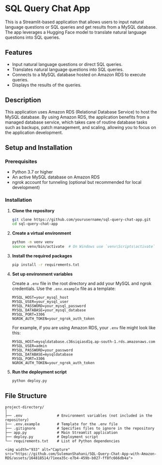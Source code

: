 # SQL Query Chat App

This is a Streamlit-based application that allows users to input natural language questions or SQL queries and get results from a MySQL database. The app leverages a Hugging Face model to translate natural language questions into SQL queries.

## Features

- Input natural language questions or direct SQL queries.
- Translates natural language questions into SQL queries.
- Connects to a MySQL database hosted on Amazon RDS to execute queries.
- Displays the results of the queries.

## Description

This application uses Amazon RDS (Relational Database Service) to host the MySQL database. By using Amazon RDS, the application benefits from a managed database service, which takes care of routine database tasks such as backups, patch management, and scaling, allowing you to focus on the application development.

## Setup and Installation

### Prerequisites

- Python 3.7 or higher
- An active MySQL database on Amazon RDS
- ngrok account for tunneling (optional but recommended for local development)

### Installation

1. **Clone the repository**

    ```bash
    git clone https://github.com/yourusername/sql-query-chat-app.git
    cd sql-query-chat-app
    ```

2. **Create a virtual environment**

    ```bash
    python -m venv venv
    source venv/bin/activate  # On Windows use `venv\Scripts\activate`
    ```

3. **Install the required packages**

    ```bash
    pip install -r requirements.txt
    ```

4. **Set up environment variables**

    Create a `.env` file in the root directory and add your MySQL and ngrok credentials. Use the `.env.example` file as a template:

    ```env
    MYSQL_HOST=your_mysql_host
    MYSQL_USER=your_mysql_user
    MYSQL_PASSWORD=your_mysql_password
    MYSQL_DATABASE=your_mysql_database
    MYSQL_PORT=3306
    NGROK_AUTH_TOKEN=your_ngrok_auth_token
    ```

    For example, if you are using Amazon RDS, your `.env` file might look like this:

    ```env
    MYSQL_HOST=mysqldatabase.c36siqiasd1q.ap-south-1.rds.amazonaws.com
    MYSQL_USER=admin
    MYSQL_PASSWORD=your_password
    MYSQL_DATABASE=mysqldatabase
    MYSQL_PORT=3306
    NGROK_AUTH_TOKEN=your_ngrok_auth_token
    ```

5. **Run the deployment script**

    ```bash
    python deploy.py
    ```

## File Structure

```plaintext
project-directory/
│
├── .env                # Environment variables (not included in the repository)
├── .env.example        # Template for the .env file
├── .gitignore          # Specifies files to ignore in the repository
├── app.py              # Main Streamlit application
├── deploy.py           # Deployment script
└── requirements.txt    # List of Python dependencies

<img width="933" alt="Capture" src="https://github.com/SulemanShahani/SQL-Query-Chat-App-with-Amazon-RDS/assets/164818514/71eea35c-e7b4-459b-b027-ff8fc666db4a">




